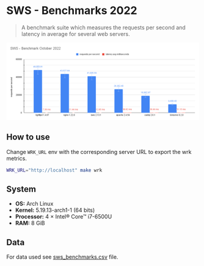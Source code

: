# SWS - Benchmarks 2022

> A benchmark suite which measures the requests per second and latency in average for several web servers.

<img title="SWS - Benchmarks 2022" src="sws_benchmarks.png" width="860">

## How to use

Change `WRK_URL` env with the corresponding server URL to export the wrk metrics.

```sh
WRK_URL="http://localhost" make wrk
```

## System

- **OS:** Arch Linux
- **Kernel:** 5.19.13-arch1-1 (64 bits)
- **Processor:** 4 × Intel® Core™ i7-6500U
- **RAM:** 8 GiB

## Data

For data used see [sws_benchmarks.csv](sws_benchmarks.csv) file.
